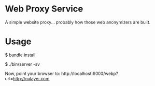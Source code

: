 # Web Proxy Service

A simple website proxy... probably how those web anonymizers are built.

# Usage

$ bundle install

$ ./bin/server -sv

Now, point your browser to: http://localhost:9000/webp?url=http://nulayer.com
